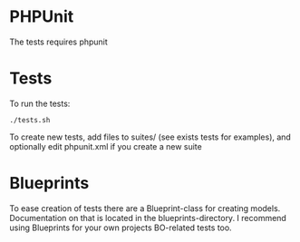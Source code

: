 PHPUnit
======

The tests requires phpunit

Tests
=====

To run the tests:

	./tests.sh

To create new tests, add files to suites/ (see exists tests for examples),
and optionally edit phpunit.xml if you create a new suite

Blueprints
=======

To ease creation of tests there are a Blueprint-class for creating models.
Documentation on that is located in the blueprints-directory.
I recommend using Blueprints for your own projects BO-related tests too.
